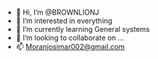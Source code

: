 - 👋 Hi, I’m @BROWNLIONJ
- 👀 I’m interested in everything 
- 🌱 I’m currently learning General systems 
- 💞️ I’m looking to collaborate on ...
- 📫 Moranjosimar002@gmail.com 

<!---
BROWNLIONJ/BROWNLIONJ is a ✨ special ✨ repository because its `README.md` (this file) appears on your GitHub profile.
You can click the Preview link to take a look at your changes.
--->
